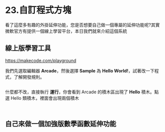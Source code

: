 # 23.自訂程式方塊

看了這麼多有趣的外掛延伸功能，您是否想要自己做一個專屬的延伸功能呢?其實微軟官方有提供一個線上學習平台，本日我們就來介紹這個系統

## 線上版學習工具

https://makecode.com/playground

我們先選取編輯器 **Arcade**，然後選擇 **Sample** 為 **Hello World!**，試著改一下程式，了解開發規則。

![]()

什麼都不改，直接執行 **運行**，你會看到 Arcade 的積木區出現了 **Hello** 積木。點選 Hello 類積木，裡面會出現兩個積木

![]()

![]()


## 自己來做一個加強版數學函數延伸功能

## 